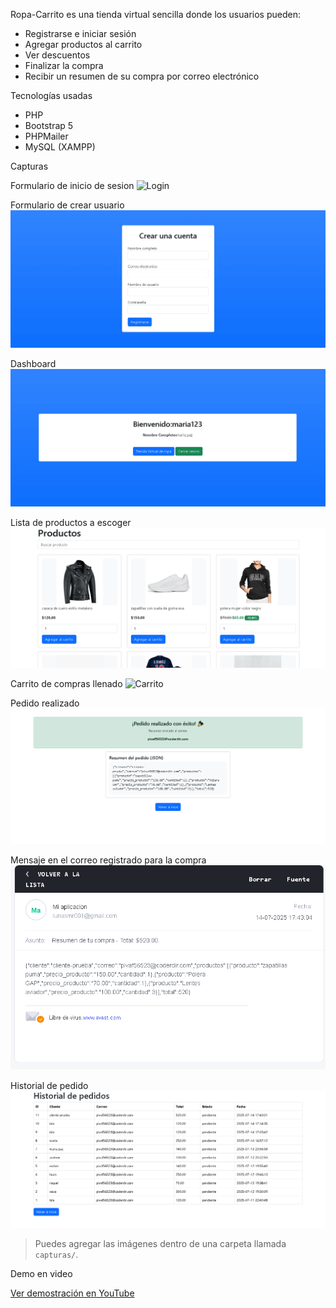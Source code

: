 Ropa-Carrito es una tienda virtual sencilla donde los usuarios pueden:

- Registrarse e iniciar sesión
- Agregar productos al carrito
- Ver descuentos
- Finalizar la compra
- Recibir un resumen de su compra por correo electrónico



Tecnologías usadas

- PHP
- Bootstrap 5
- PHPMailer
- MySQL (XAMPP)



 Capturas

Formulario de inicio de sesion
![Login](capturas/iniciarsesion(1).png)

Formulario de crear usuario
![crear-usuario](capturas/crearcuenta.png)

Dashboard
![paginaprinciál](capturas/dashboard.png)

Lista de productos a escoger
![listadeproductos](capturas/productoslista.png)

Carrito de compras llenado
![Carrito](capturas/carritolleno(1).png)

Pedido realizado
![Pedido](capturas/mensajeconf.png)

Mensaje en el correo registrado para la compra
![correorecibido](capturas/correotemporal.png)

Historial de pedido
![historial](capturas/historialpedido.png)

> Puedes agregar las imágenes dentro de una carpeta llamada `capturas/`.



Demo en video

[Ver demostración en YouTube](https://youtu.be/A7sOaTKctjI)


